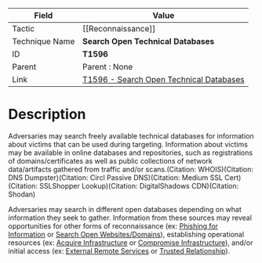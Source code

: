 
|Field|Value|
|---|---|
|Tactic|[[Reconnaissance]]|
|Technique Name|**Search Open Technical Databases**|
|ID|**T1596**|
|Parent|Parent : None|
|Link|[T1596 - Search Open Technical Databases](https://attack.mitre.org/techniques/T1596)|

# Description

Adversaries may search freely available technical databases for information about victims that can be used during targeting. Information about victims may be available in online databases and repositories, such as registrations of domains/certificates as well as public collections of network data/artifacts gathered from traffic and/or scans.(Citation: WHOIS)(Citation: DNS Dumpster)(Citation: Circl Passive DNS)(Citation: Medium SSL Cert)(Citation: SSLShopper Lookup)(Citation: DigitalShadows CDN)(Citation: Shodan)

Adversaries may search in different open databases depending on what information they seek to gather. Information from these sources may reveal opportunities for other forms of reconnaissance (ex: [Phishing for Information](https://attack.mitre.org/techniques/T1598) or [Search Open Websites/Domains](https://attack.mitre.org/techniques/T1593)), establishing operational resources (ex: [Acquire Infrastructure](https://attack.mitre.org/techniques/T1583) or [Compromise Infrastructure](https://attack.mitre.org/techniques/T1584)), and/or initial access (ex: [External Remote Services](https://attack.mitre.org/techniques/T1133) or [Trusted Relationship](https://attack.mitre.org/techniques/T1199)).